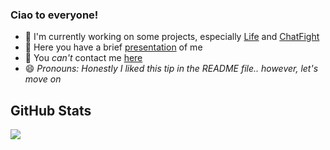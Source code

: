 ### Ciao to everyone!

- 🔭 I'm currently working on some projects, especially [Life](https://t.me/LifeGamesNews) and [ChatFight](https://t.me/ChatFightUpdates)
- 🤔 Here you have a brief [presentation](https://youtu.be/bVOHeROLNyQ) of me
- 💬 You _can't_ contact me [here](https://t.me/ostaggio)
- 😄 _Pronouns: Honestly I liked this tip in the README file.. however, let's move on_

## GitHub Stats
<a href="https://github.com/geiccobs/geiccobs">
  <img align="center" src="https://github-readme-stats.vercel.app/api?username=geiccobs&show_icons=true&line_height=27&count_private=true&title_color=ffffff&text_color=c9cacc&icon_color=2bbc8a&bg_color=1d1f21" />
</a>
